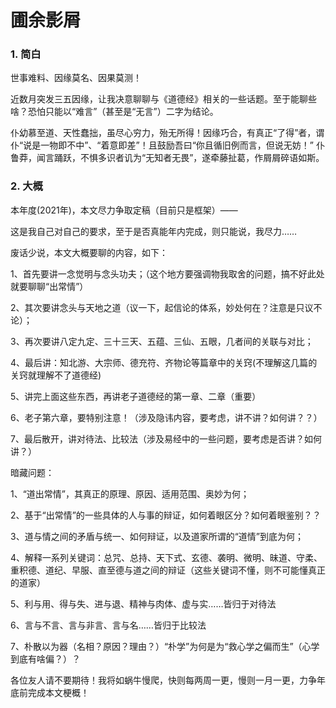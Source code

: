 # 圃余影屑

### 1. 简白

世事难料、因缘莫名、因果莫测！

近数月突发三五因缘，让我决意聊聊与《道德经》相关的一些话题。至于能聊些啥？恐怕只能以“难言”（甚至是“无言”）二字为结论。

仆幼慕至道、天性蠢拙，虽尽心穷力，殆无所得！因缘巧合，有真正“了得”者，谓仆“说是一物即不中”、“着意即差”！且鼓励吾曰“你且循旧例而言，但说无妨！” 仆鲁莽，闻言踊跃，不惧多识者讥为“无知者无畏”，遂牵藤扯葛，作屑屑碎语如斯。

### 2. 大概

本年度(2021年)，本文尽力争取定稿（目前只是框架）——

这是我自己对自己的要求，至于是否真能年内完成，则只能说，我尽力……

废话少说，本文大概要聊的内容，如下：

1、首先要讲一念觉明与念头功夫；（这个地方要强调物我取舍的问题，搞不好此处就要聊聊“出常情”）

2、其次要讲念头与天地之道（议一下，起信论的体系，妙处何在？注意是只议不论）；

3、再次要讲八定九定、三十三天、五蕴、三仙、五眼，几者间的关联与对比；

4、最后讲：知北游、大宗师、德充符、齐物论等篇章中的关窍(不理解这几篇的关窍就理解不了道德经)

5、讲完上面这些东西，再讲老子道德经的第一章、二章（重要）

6、老子第六章，要特别注意！（涉及隐讳内容，要考虑，讲不讲？如何讲？？）

7、最后散开，讲对待法、比较法（涉及易经中的一些问题，要考虑是否讲？如何讲？）

暗藏问题：

1、“道出常情”，其真正的原理、原因、适用范围、奥妙为何；

2、基于“出常情”的一些具体的人与事的辩证，如何着眼区分？如何着眼鉴别？？

3、道与情之间的矛盾与统一、如何辩证，以及道家所谓的“道情”到底为何；

4、解释一系列关键词：总咒、总持、天下式、玄德、袭明、微明、昧道、守柔、重积德、道纪、早服、直至德与道之间的辩证（这些关键词不懂，则不可能懂真正的道家）

5、利与用、得与失、进与退、精神与肉体、虚与实……皆归于对待法

6、言与不言、言与非言、言与名……皆归于比较法

7、朴散以为器（名相？原因？理由？）“朴学”为何是为“救心学之偏而生”（心学到底有啥偏？）？

各位友人请不要期待！我将如蜗牛慢爬，快则每两周一更，慢则一月一更，力争年底前完成本文梗概！

